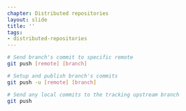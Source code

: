 ```yaml
---
chapter: Distributed repositories
layout: slide
title: ''
tags:
- distributed-repositories
---
```


```bash
# Send branch's commit to specific remote
git push [remote] [branch]
```

```bash
# Setup and publish branch's commits
git push -u [remote] [branch]
```

```bash
# Send any local commits to the tracking upstream branch
git push
```

